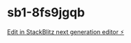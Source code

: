 # sb1-8fs9jgqb

[Edit in StackBlitz next generation editor ⚡️](https://stackblitz.com/~/github.com/mruano03/sb1-8fs9jgqb)
